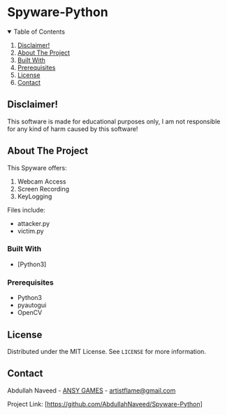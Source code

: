 # Spyware-Python

<!-- TABLE OF CONTENTS -->
<details open="open">
  <summary>Table of Contents</summary>
  <ol>
    <li><a href="#Disclaimer!">Disclaimer!</a></li>
    <li><a href="#about-the-project">About The Project</a></li>
    <li><a href="#built-with">Built With</a></li>
    <li><a href="#prerequisites">Prerequisites</a></li>
    <li><a href="#license">License</a></li>
    <li><a href="#contact">Contact</a></li>
  </ol>
</details>

<!-- DISCLAIMER! -->
## Disclaimer!

This software is made for educational purposes only, I am not responsible for any kind of harm caused by this software!

<!-- ABOUT THE PROJECT -->
## About The Project

This Spyware offers:
  1. Webcam Access
  2. Screen Recording
  3. KeyLogging
    
Files include:

* attacker.py
* victim.py

### Built With

* [Python3]

### Prerequisites
* Python3
* pyautogui
* OpenCV

<!-- LICENSE -->
## License

Distributed under the MIT License. See `LICENSE` for more information.

<!-- CONTACT -->
## Contact

Abdullah Naveed - [ANSY GAMES](https://sites.google.com/view/ansy-games/home) - artistflame@gmail.com

Project Link: [https://github.com/AbdullahNaveed/Spyware-Python]
